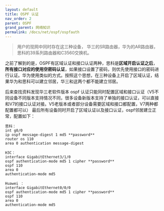 ```yaml
---
layout: default
title: OSPF 认证
nav_order: 2
parent: OSPF
grand_parent: 网络知识
permalink: /docs/net/ospf/ospfauth
---
```


> 用户的现网中同时存在这三种设备， 华三的SR路由器，华为的AR路由器，思科的39系列路由器和C3560交换机。

之前了解到的是，OSPF有区域认证和接口认证两种，思科是**区域开启认证之后**，**所有接口对应的使用空密码认证**，如果接口设置了密码，则优先使用接口的密码进行认证。华为使用类似的方式。按照这个思想，在三种设备上开启了区域认证，结果华为和思科可以建立邻居，华三和这两个都不能建立邻居。

后来查找资料发现华三老软件版本 ospf 认证只能同时配置区域和接口认证（V5不同设备不同版本支持情况不同，很多设备新版本支持了单独的接口认证，可以直接和V7的接口认证对接。V5老版本或者部分设备需要区域和接口都配置，V7两种都配置都可以） 最后所有设备同时开启了区域认证以及接口认证，ospf邻居建立正常，配置如下：

```
思科：
int g0/0
ip ospf message-digest 1 md5 **password**
router os 110
area 0 authentication message-digest 
```


```
H3C：
interface GigabitEthernet3/1/0 
ospf authentication-mode md5 1 cipher **password**
ospf 110
area 0
authentication-mode md5
```

```
Huawei ：
interface GigabitEthernet0/0/0 
ospf authentication-mode md5 1 cipher **password**
ospf 110 
area 0 
authentication-mode md5
```

